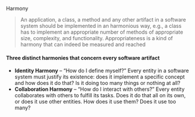 Harmony

>An application, a class, a method and any other artifact in a software system should be implemented in an harmonious way, e.g., a class has to implement an appropriate number of methods of appropriate size, complexity, and functionality.
>Appropriateness is a kind of harmony that can indeed be measured and reached

#### Three distinct harmonies that concern every software artifact

- **Identity Harmony** – “How do I define myself?” Every entity in a software system must justify its existence: does it implement a specific concept and how does it do that? Is it doing too many things or nothing at all?
- **Collaboration Harmony** – “How do I interact with others?” Every entity collaborates with others to fulfill its tasks. Does it do that all on its own, or does it use other entities. How does it use them? Does it use too many?
<!--stackedit_data:
eyJoaXN0b3J5IjpbMzk3MDc0NjMyXX0=
-->